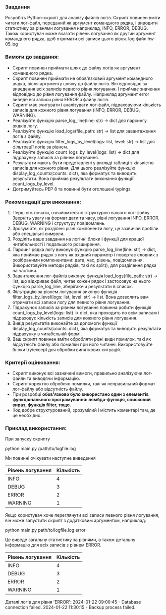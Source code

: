 ### Завдання
Розробіть Python-скрипт для аналізу файлів логів. Скрипт повинен вміти читати лог-файл, переданий як аргумент командного рядка, і виводити статистику за рівнями логування наприклад, INFO, ERROR, DEBUG. Також користувач може вказати рівень логування як другий аргумент командного рядка, щоб отримати всі записи цього рівня. log файл hw-05.log

### Вимоги до завдання:
 - Скрипт повинен приймати шлях до файлу логів як аргумент командного рядка.
- Скрипт повинен приймати не обов'язковий аргумент командного рядка, після аргументу шляху до файлу логів. Він відповідає за виведення всіх записів певного рівня логування. І приймає значення відповідно до рівня логування файлу. Наприклад аргумент error виведе всі записи рівня ERROR з файлу логів.
- Скрипт має зчитувати і аналізувати лог-файл, підраховуючи кількість записів для кожного рівня логування (INFO, ERROR, DEBUG, WARNING).
- Реалізуйте функцію parse_log_line(line: str) -> dict для парсингу рядків логу.
- Реалізуйте функцію load_logs(file_path: str) -> list для завантаження логів з файлу.
- Реалізуйте функцію filter_logs_by_level(logs: list, level: str) -> list для фільтрації логів за рівнем.
- Реалізуйте функцію count_logs_by_level(logs: list) -> dict для підрахунку записів за рівнем логування.
- Результати мають бути представлені у вигляді таблиці з кількістю записів для кожного рівня. Для цього реалізуйте функцію display_log_counts(counts: dict), яка форматує та виводить результати. Вона приймає результати виконання функції count_logs_by_level.
- Дотримуйтесь PEP 8 та повинні бути оголошені typings

### Рекомендації для виконання:

1. Перш ніж почати, ознайомтеся зі структурою вашого лог-файлу. Зверніть увагу на формат дати та часу, рівні логування INFO, ERROR, DEBUG, WARNING і структуру повідомлень.
2. Зрозумійте, як розділені різні компоненти логу, це зазвичай пробіли або спеціальні символи.
3. Розділіть ваше завдання на логічні блоки і функції для кращої читабельності і подальшого розширення.
4. Парсинг рядка логу виконує функцію parse_log_line(line: str) -> dict, яка приймає рядок з логу як вхідний параметр і повертає словник з розібраними компонентами: дата, час, рівень, повідомлення. Використовуйте методи рядків, такі як split(), для розділення рядка на частини.
5. Завантаження лог-файлів виконує функція load_logs(file_path: str) -> list, що відкриває файл, читає кожен рядок і застосовує на нього функцію parse_log_line, зберігаючи результати в список.
6. Фільтрацію за рівнем логування виконує функція filter_logs_by_level(logs: list, level: str) -> list. Вона дозволить вам отримати всі записи логу для певного рівня логування.
7. Підрахунок записів за рівнем логування повинна робити функція count_logs_by_level(logs: list) -> dict, яка проходить по всім записам і підраховує кількість записів для кожного рівня логування.
8. Вивід результатів виконайте за допомоги функції display_log_counts(counts: dict), яка форматує та виводить результати підрахунку в читабельній формі.
9. Ваш скрипт повинен вміти обробляти різні види помилок, такі як відсутність файлу або помилки при його читанні. Використовуйте блоки try/except для обробки виняткових ситуацій.

### Критерії оцінювання:
- Скрипт виконує всі зазначені вимоги, правильно аналізуючи лог-файли та виводячи інформацію.
- Скрипт коректно обробляє помилки, такі як неправильний формат лог-файлу або відсутність файлу.
- При розробці **обов'язково було використано один з елементів функціонального програмування: лямбда-функція, списковий вираз, функція filter, тощо.**
- Код добре структурований, зрозумілий і містить коментарі там, де це необхідно.

### Приклад використання:

При запуску скрипту

python main.py /path/to/logfile.log

Ми повинні очікувати наступне виведення

Рівень логування | Кількість
-----------------|----------
INFO             | 4
DEBUG            | 3
ERROR            | 2
WARNING          | 1

Якщо користувач хоче переглянути всі записи певного рівня логування, він може запустити скрипт з додатковим аргументом, наприклад:

python main.py path/to/logfile.log error

Це виведе загальну статистику за рівнями, а також детальну інформацію для всіх записів з рівнем ERROR.

Рівень логування | Кількість
-----------------|----------
INFO             | 4
DEBUG            | 3
ERROR            | 2
WARNING          | 1

Деталі логів для рівня 'ERROR':
2024-01-22 09:00:45 - Database connection failed.
2024-01-22 11:30:15 - Backup process failed.
